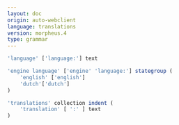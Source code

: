```yaml
---
layout: doc
origin: auto-webclient
language: translations
version: morpheus.4
type: grammar
---
```



```js
'language' ['language:'] text
```

```js
'engine language' ['engine' 'language:'] stategroup (
	'english' ['english']
	'dutch'['dutch']
)
```

```js
'translations' collection indent (
	'translation' [ ':' ] text
)
```
```
